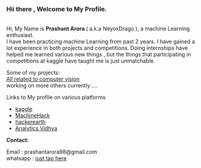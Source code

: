 
### Hii there , Welcome to My Profile.
<br>
Hi, My Name is <b> Prashant Arora </b> ( a.k.a NeyoxDrago ), a machine Learning enthusiast.
<br>
I have been practicing machine Learning from past 2 years. I have gained a lot experience in both  projects and competitions.
Doing internships have helped me learned various new things , but the things that participating in competitions at kaggle have taught me is just unmatchable.
<p>
Some of my projects:
<br>
<a href="https://github.com/NeyoxDrago/Computer-Vision-Projects">   All related to computer vision </a>
<br>
working on more others currently ....

<p>
Links to My profile on various platforms
<ul>

<li> <a href="https://www.kaggle.com/prashantarorat"> kaggle </a></li>
<li> <a href="https://www.machinehack.com/user/profile/ui/5f0174dadd6f62425b40af8a#">MachineHack</a></li>
<li> <a href="https://www.hackerearth.com/@Prashant001">hackerearth</a></li>
<li> <a href="https://www.analyticsvidhya.com/user/prashant@AV">Analytics Vidhya</a></li>

</ul>
</p>

<b>Contact:</b>
<p>
    Email : prashantarora98@gmail.com
    <br>
    whatsapp : <a href="https://api.whatsapp.com/send?phone=8630831390">just tap here</a>
</p>
